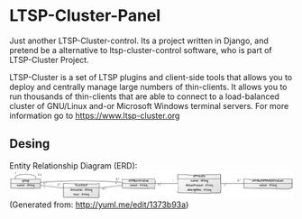 LTSP-Cluster-Panel
==================

Just another LTSP-Cluster-control.
Its a project written in Django, and pretend be a alternative to ltsp-cluster-control software, who is part of LTSP-Cluster Project.

LTSP-Cluster is a set of LTSP plugins and client-side tools that allows you to deploy and centrally manage large numbers of thin-clients. It allows you to run thousands of thin-clients that are able to connect to a load-balanced cluster of GNU/Linux and-or Microsoft Windows terminal servers.
For more information go to https://www.ltsp-cluster.org

Desing
------
Entity Relationship Diagram (ERD):
![alt tag](https://github.com/mboscovich/LTSP-Cluster-Panel/blob/master/Diagrama-ER.png)
(Generated from: http://yuml.me/edit/1373b93a)


